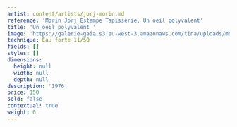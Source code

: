 ```yaml
---
artist: content/artists/jorj-morin.md
reference: 'Morin Jorj Estampe Tapisserie, Un oeil polyvalent'
title: 'Un oeil polyvalent '
image: 'https://galerie-gaia.s3.eu-west-3.amazonaws.com/tina/uploads/morin-jorj-estampe-tapisserie/galerie-gaia-jorj-morin-un oeil polyvalent.JPG'
technique: Eau forte 11/50
fields: []
styles: []
dimensions:
  height: null
  width: null
  depth: null
description: '1976'
price: 150
sold: false
contextual: true
weight: 0
---
```



